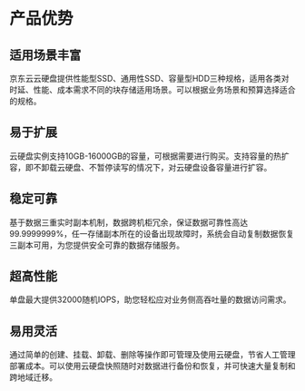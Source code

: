 # 产品优势

## 适用场景丰富

京东云云硬盘提供性能型SSD、通用性SSD、容量型HDD三种规格，适用各类对时延、性能、成本需求不同的块存储适用场景。可以根据业务场景和预算选择适合的规格。

## 易于扩展

云硬盘实例支持10GB-16000GB的容量，可根据需要进行购买。支持容量的热扩容，即不卸载云硬盘、不暂停读写的情况下，对云硬盘设备容量进行扩容。

## 稳定可靠

基于数据三重实时副本机制，数据跨机柜冗余，保证数据可靠性高达99.9999999%，任一存储副本所在的设备出现故障时，系统会自动复制数据恢复三副本可用，为您提供安全可靠的数据存储服务。

## 超高性能

单盘最大提供32000随机IOPS，助您轻松应对业务侧高吞吐量的数据访问需求。

## 易用灵活

通过简单的创建、挂载、卸载、删除等操作即可管理及使用云硬盘，节省人工管理部署成本。可以使用云硬盘快照随时对数据进行备份和恢复，并可快速大量复制和跨地域迁移。

